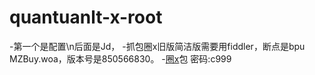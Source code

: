 # quantuanlt-x-root
-第一个是配置\n后面是Jd，
-抓包圈x旧版简洁版需要用fiddler，断点是bpu MZBuy.woa，版本号是850566830。
-[圈x](https://wws.lanzout.com/iMn8t0b0lkib)包
密码:c999
